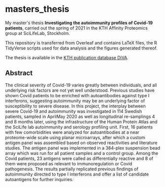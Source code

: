 # masters_thesis
My master's thesis **Investigating the autoimmunity profiles of Covid-19 patients**, carried out the spring of 2021 in the KTH Affinity Proteomics group at SciLifeLab, Stockholm.

This repository is transferred from Overleaf and contains LaTeX files, the R TidyVerse scripts used for data analysis and the figures generated thereof.

The thesis is available in the [KTH publication database DiVA](http://urn.kb.se/resolve?urn=urn:nbn:se:kth:diva-302163).

## Abstract
The clinical severity of Covid-19 varies greatly between individuals, and all underlying risk factors are not yet well understood. Previous studies have shown Covid patients to be enriched with autoantibodies against type I interferons, suggesting autoimmunity may be an underlying factor of susceptibility to severe disease. In this project, the interplay between severe Covid-19 and autoimmunity was investigated in 114 Swedish patients, sampled in AprilMay 2020 as well as longitudinal re-samplings 4 and 8 months later, using the infrastructure of the Human Protein Atlas and the SciLife lab autoimmunity and serology profiling unit. First, 16 patients with few comorbidities were analyzed for autoantibodies at a near proteome-wide scale using planar microarrays, after which a custom antigen panel was assembled based on observed reactivities and literature studies. The antigen panel was implemented in a 384-plex suspension bead array which was run for all patient samples and a control group. Among the Covid patients, 23 antigens were called as differentially reactive and 8 of them were proposed as relevant to immunoregulation or Covid pathogenesis. The results partially replicated previous findings of autoimmunity directed to type I interferons and offer a list of candidate autoantigens for further inquiries.
